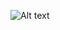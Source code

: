 

![Alt text](https://user-images.githubusercontent.com/31274880/63030427-213c0000-be67-11e9-8648-2c430c900221.png?raw=true "Title")
